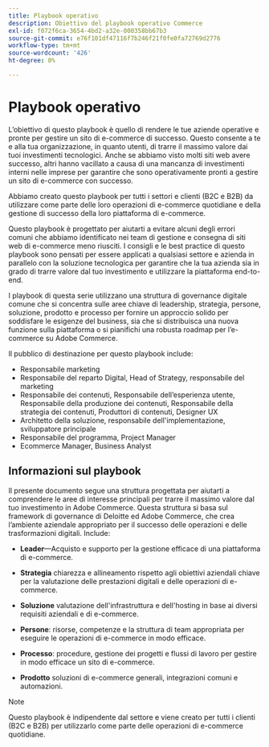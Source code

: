 ```yaml
---
title: Playbook operativo
description: Obiettivo del playbook operativo Commerce
exl-id: f072f6ca-3654-4bd2-a32e-000358bb67b3
source-git-commit: e76f101df47116f7b246f21f0fe0fa72769d2776
workflow-type: tm+mt
source-wordcount: '426'
ht-degree: 0%

---
```


# Playbook operativo

L’obiettivo di questo playbook è quello di rendere le tue aziende operative e pronte per gestire un sito di e-commerce di successo. Questo consente a te e alla tua organizzazione, in quanto utenti, di trarre il massimo valore dai tuoi investimenti tecnologici. Anche se abbiamo visto molti siti web avere successo, altri hanno vacillato a causa di una mancanza di investimenti interni nelle imprese per garantire che sono operativamente pronti a gestire un sito di e-commerce con successo.

Abbiamo creato questo playbook per tutti i settori e clienti (B2C e B2B) da utilizzare come parte delle loro operazioni di e-commerce quotidiane e della gestione di successo della loro piattaforma di e-commerce.

Questo playbook è progettato per aiutarti a evitare alcuni degli errori comuni che abbiamo identificato nei team di gestione e consegna di siti web di e-commerce meno riusciti. I consigli e le best practice di questo playbook sono pensati per essere applicati a qualsiasi settore e azienda in parallelo con la soluzione tecnologica per garantire che la tua azienda sia in grado di trarre valore dal tuo investimento e utilizzare la piattaforma end-to-end.

I playbook di questa serie utilizzano una struttura di governance digitale comune che si concentra sulle aree chiave di leadership, strategia, persone, soluzione, prodotto e processo per fornire un approccio solido per soddisfare le esigenze del business, sia che si distribuisca una nuova funzione sulla piattaforma o si pianifichi una robusta roadmap per l’e-commerce su Adobe Commerce.

Il pubblico di destinazione per questo playbook include:

- Responsabile marketing
- Responsabile del reparto Digital, Head of Strategy, responsabile del marketing
- Responsabile dei contenuti, Responsabile dell’esperienza utente, Responsabile della produzione dei contenuti, Responsabile della strategia dei contenuti, Produttori di contenuti, Designer UX
- Architetto della soluzione, responsabile dell&#39;implementazione, sviluppatore principale
- Responsabile del programma, Project Manager
- Ecommerce Manager, Business Analyst

## Informazioni sul playbook

Il presente documento segue una struttura progettata per aiutarti a comprendere le aree di interesse principali per trarre il massimo valore dal tuo investimento in Adobe Commerce. Questa struttura si basa sul framework di governance di Deloitte ed Adobe Commerce, che crea l’ambiente aziendale appropriato per il successo delle operazioni e delle trasformazioni digitali. Include:

- **Leader**—Acquisto e supporto per la gestione efficace di una piattaforma di e-commerce.

- **Strategia** chiarezza e allineamento rispetto agli obiettivi aziendali chiave per la valutazione delle prestazioni digitali e delle operazioni di e-commerce.

- **Soluzione** valutazione dell&#39;infrastruttura e dell&#39;hosting in base ai diversi requisiti aziendali e di e-commerce.

- **Persone**: risorse, competenze e la struttura di team appropriata per eseguire le operazioni di e-commerce in modo efficace.

- **Processo**: procedure, gestione dei progetti e flussi di lavoro per gestire in modo efficace un sito di e-commerce.

- **Prodotto** soluzioni di e-commerce generali, integrazioni comuni e automazioni.

>[!NOTE]
>
>Questo playbook è indipendente dal settore e viene creato per tutti i clienti (B2C e B2B) per utilizzarlo come parte delle operazioni di e-commerce quotidiane.
